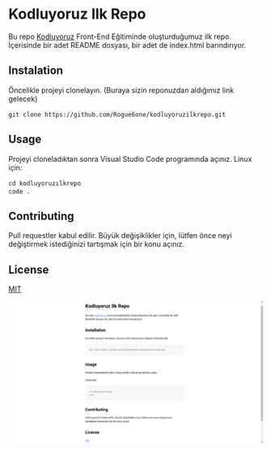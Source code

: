 # Kodluyoruz Ilk Repo
Bu repo [Kodluyoruz]() Front-End Eğitiminde oluşturduğumuz ilk repo. 
İçerisinde bir adet README dosyası, 
bir adet de index.html barındırıyor.

## Instalation
Öncelikle projeyi clonelayın. (Buraya sizin reponuzdan aldığımız link gelecek)

```
git clone https://github.com/Rogue6one/kodluyoruzilkrepo.git 
```

## Usage
Projeyi cloneladıktan sonra Visual Studio Code programında açınız.
Linux için:

```
cd kodluyoruzılkrepo
code .
```

## Contributing
Pull requestler kabul edilir. Büyük değişiklikler için, 
lütfen önce neyi değiştirmek istediğinizi tartışmak için bir konu açınız.

## License
[MIT]()

![Resim](https://raw.githubusercontent.com/Kodluyoruz/taskforce/main/git/odev1/figures/markdown.png)